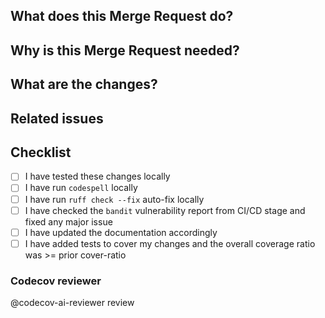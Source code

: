 ## What does this Merge Request do?

## Why is this Merge Request needed?

## What are the changes?

## Related issues

## Checklist

- [ ] I have tested these changes locally
- [ ] I have run `codespell` locally
- [ ] I have run `ruff check --fix` auto-fix locally
- [ ] I have checked the `bandit` vulnerability report from CI/CD stage and fixed any major issue
- [ ] I have updated the documentation accordingly
- [ ] I have added tests to cover my changes and the overall coverage ratio was >= prior cover-ratio

### Codecov reviewer

@codecov-ai-reviewer review

